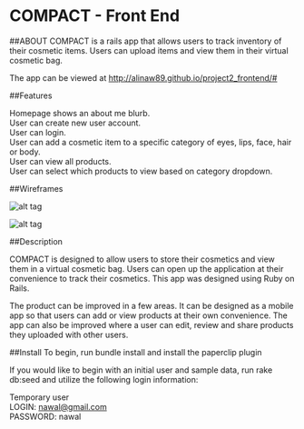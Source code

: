 # COMPACT - Front End


##ABOUT
COMPACT is a rails app that allows users to track inventory of their cosmetic items. Users can upload items and view them in their virtual cosmetic bag.

The app can be viewed at  http://alinaw89.github.io/project2_frontend/#

##Features

Homepage shows an about me blurb. </br>
User can create new user account.</br>
User can login.</br>
User can add a cosmetic item to a specific category of eyes, lips, face, hair or body. </br>
User can view all products.</br>
User can select which products to view based on category dropdown.

##Wireframes

![alt tag](http://i.imgur.com/WFymRox.png?1)

![alt tag](http://i.imgur.com/Vk53R5h.png?1)


##Description

COMPACT is designed to allow users to store their cosmetics and view them in a virtual cosmetic bag. Users can open up the application at their convenience to track their cosmetics. This app was designed using Ruby on Rails.

The product can be improved in a few areas. It can be designed as a mobile app so that users can add or view products at their own convenience. The app can also be improved where a user can edit, review and share products they uploaded with other users.


##Install
To begin, run bundle install and install the paperclip plugin

If you would like to begin with an initial user and sample data, run rake db:seed and utilize the following login information:

Temporary user</br>
LOGIN:  nawal@gmail.com</br>
PASSWORD:  nawal






